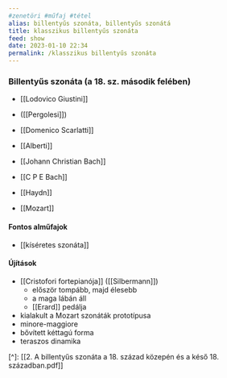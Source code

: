 ```yaml
---
#zenetöri #műfaj #tétel
alias: billentyűs szonáta, billentyűs szonátá
title: klasszikus billentyűs szonáta
feed: show
date: 2023-01-10 22:34
permalink: /klasszikus billentyűs szonáta
---
```


### Billentyűs szonáta (a 18. sz. második felében)
- [[Lodovico Giustini]]
- ([[Pergolesi]])

- [[Domenico Scarlatti]]
- [[Alberti]]

- [[Johann Christian Bach]]

- [[C P E Bach]]
- [[Haydn]]
- [[Mozart]]

#### Fontos alműfajok
- [[kíséretes szonáta]]

#### Újítások
- [[Cristofori fortepianója]] ([[Silbermann]])
	- először tompább, majd élesebb
	- a maga lábán áll
	- [[Erard]] pedálja
- kialakult a Mozart szonáták prototípusa
- minore-maggiore
- bővített kéttagú forma
- teraszos dinamika


[^]: [[2. A billentyűs szonáta a 18. század közepén és a késő 18. században.pdf]]